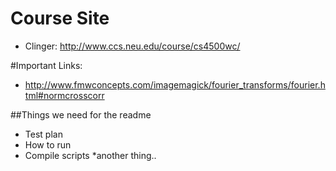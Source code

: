 # Course Site

* Clinger: http://www.ccs.neu.edu/course/cs4500wc/

#Important Links:

* http://www.fmwconcepts.com/imagemagick/fourier_transforms/fourier.html#normcrosscorr


##Things we need for the readme

* Test plan
* How to run
* Compile scripts
*another thing..
